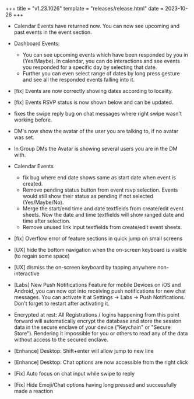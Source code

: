 +++
title = "v1.23.1026"
template = "releases/release.html"
date = 2023-10-26
+++

- Calendar Events have returned now. You can now see upcoming and past events in the event section.
- Dashboard Events:
  - You can see upcoming events which have been responded by you in (Yes/Maybe). In calendar, you can do interactions and see events you responded for a specific day by selecting that date.
  - Further you can even select range of dates by long press gesture and see all the responded events falling into it.
- [fix] Events are now correctly showing dates according to locality.
- [fix] Events RSVP status is now shown below and can be updated.

- fixes the swipe reply bug on chat messages where right swipe wasn't working before.

- DM's now show the avatar of the user you are talking to, if no avatar was set.
- In Group DMs the Avatar is showing several users you are in the DM with.
- Calendar Events

  - fix bug where end date shows same as start date when event is created.
  - Remove pending status button from event rsvp selection. Events would still show their status as pending if not selected (Yes/Maybe/No).
  - Merge the start/end time and date textfields from create/edit event sheets. Now the date and time textfields will show ranged date and time after selection.
  - Remove unused link input textfields from create/edit event sheets.

- [fix] Overflow error of feature sections in quick jump on small screens
- [UX] hide the bottom navigation when the on-screen keyboard is visible (to regain some space)
- [UX] dismiss the on-screen keyboard by tapping anywhere non-interactive

- [Labs] New Push Notifications Feature for mobile Devices
  on iOS and Android, you can now opt into receiving push notifications for new chat messages. You can activate it at Settings -> Labs -> Push Notifications. Don't forget to restart after activating it.
- Encrypted at rest: All Registrations / logins happening from this point forward will automatically encrypt the database and store the session data in the secure enclave of your device ("Keychain" or "Secure Store"). Rendering it impossible for you or others to read any of the data without access to the secured enclave.
- [Enhance] Desktop: Shift+enter will allow jump to new line
- [Enhance] Desktop: Chat options are now accessible from the right click
- [Fix] Auto focus on chat input while swipe to reply
- [Fix] Hide Emoji/Chat options having long pressed and successfully made a reaction

